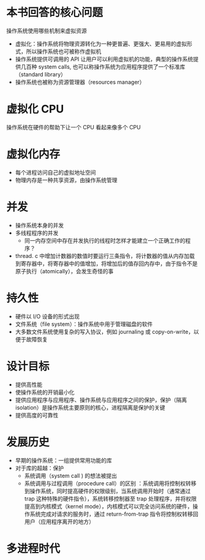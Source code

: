# 本书回答的核心问题
操作系统使用哪些机制来虚拟资源
- 虚拟化：操作系统将物理资源转化为一种更普遍、更强大、更易用的虚拟形式，所以操作系统也可被称作虚拟机
- 操作系统提供可调用的 API 让用户可以利用虚拟机的功能，典型的操作系统提供几百种 system calls, 也可以称操作系统为应用程序提供了一个标准库（standard library）
- 操作系统也被称为资源管理器（resources manager）
# 虚拟化 CPU
操作系统在硬件的帮助下让一个 CPU 看起来像多个 CPU
# 虚拟化内存
- 每个进程访问自己的虚拟地址空间
- 物理内存是一种共享资源，由操作系统管理
# 并发
- 操作系统本身的并发
- 多线程程序的并发
	- 同一内存空间中存在并发执行的线程时怎样才能建立一个正确工作的程序？
- thread. c 中增加计数器的数值时要运行三条指令，将计数器的值从内存加载到寄存器中，将寄存器中的值增加，将增加后的值存回内存中，由于指令不是原子执行（atomically），会发生奇怪的事
# 持久性
- 硬件以 I/O 设备的形式出现
- 文件系统（file system）：操作系统中用于管理磁盘的软件
- 大多数文件系统使用复杂的写入协议，例如 journaling 或 copy-on-write，以便于故障恢复
# 设计目标
- 提供高性能
- 使操作系统的开销最小化
- 提供应用程序与应用程序、操作系统与应用程序之间的保护，保护（隔离 isolation）是操作系统主要原则的核心，进程隔离是保护的关键
- 提供高度的可靠性
# 发展历史
- 早期的操作系统：一组提供常用功能的库
- 对于库的超越：保护
	- 系统调用（system call ) 的想法被提出
	- 系统调用与过程调用（procedure call）的区别 ：系统调用将控制权转移到操作系统，同时提高硬件的权限级别，当系统调用开始时（通常通过 trap 这种特殊的硬件指令），系统转移控制器至 trap 处理程序，并将权限提高到内核模式（kernel mode），内核模式可以完全访问系统的硬件，操作系统完成对请求的服务时，通过 return-from-trap 指令将控制权转移回用户（应用程序离开的地方）
# 多进程时代

